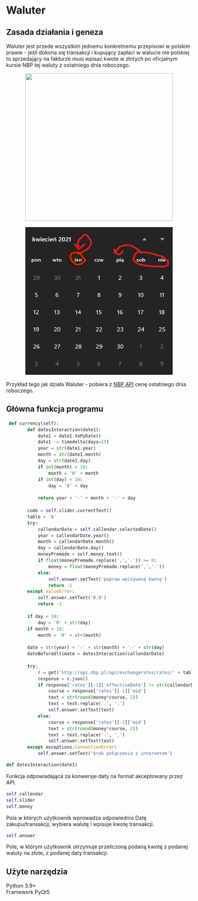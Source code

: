 # Waluter

## Zasada działania i geneza
Waluter jest przede wszystkim jednemu konkretnemu przepisowi w polskim prawie - jeśli dokona się transakcji i kupujący zapłaci w walucie nie polskiej to sprzedający na fakturze musi wpisać kwote w złotych po oficjalnym kursie NBP tej waluty z ostatniego dnia roboczego.
<p align = center>
<img src="https://user-images.githubusercontent.com/74842027/113521637-fdc54c00-959a-11eb-88d6-2b98e112e935.gif" width = 400px height = 400px>
</p>
<p align = center>
<img src="w.png" width = 400px height = 400px>
</p>
Przykład tego jak działa Waluter - pobiera z <a href="http://api.nbp.pl">NBP API</a> cenę ostatniego dnia roboczego.

## Główna funkcja programu
```py
 def currency(self):
        def datesInteraction(date1):
            date1 = date1.toPyDate()
            date1 -= timedelta(days=15)
            year = str(date1.year)
            month = str(date1.month)
            day = str(date1.day)
            if int(month) < 10:
                month = '0' + month
            if int(day) < 10:
                day = '0' + day

            return year + '-' + month + '-' + day

        code = self.slider.currentText()
        table = 'A'
        try:
            callendarDate = self.callendar.selectedDate()
            year = callendarDate.year()
            month = callendarDate.month()
            day = callendarDate.day()
            moneyPremade = self.money.text()
            if float(moneyPremade.replace(',','.')) >= 0:
                money = float(moneyPremade.replace(',','.'))
            else:
                self.answer.setText('popraw wpisywaną kwotę')
                return -1
        except ValueError:
            self.answer.setText('0,0')
            return -1
        
        if day < 10:
            day = '0' + str(day)
        if month < 10:
            month = '0' + str(month)

        date = str(year) + '-' + str(month) + '-' + str(day)
        dateBeforeUltimate = datesInteraction(callendarDate)

        try:
            r = get('http://api.nbp.pl/api/exchangerates/rates/' + table + '/' + code + '/' + dateBeforeUltimate + '/' + date + '/?format=json')
            response = r.json()
            if response['rates'][-1]['effectiveDate'] != str(callendarDate.toPyDate()):
                course = response['rates'][-1]['mid']
                text = str(round(money*course, 2))
                text = text.replace('.', ',')
                self.answer.setText(text)
            else:
                course = response['rates'][-2]['mid']
                text = str(round(money*course, 2))
                text = text.replace('.', ',')
                self.answer.setText(text)
        except exceptions.ConnectionError:
            self.answer.setText('brak połączenia z internetem')

```

```py
def datesInteraction(date1)
```
Funkcja odpowiadająca za konwersje daty na format akceptowany przez API.

```py
self.callendar
self.slider
self.money
```
Pola w których użytkownik wprowadza odpowiednio Datę zakupu/transakcji, wybiera walutę i wpisuje kwotę transakcji.
```py
self.answer
```
Pole, w którym użytkownik otrzymuje przeliczoną podaną kwotę z podanej waluty na złote, z podanej daty transakcji.

## Użyte narzędzia
Python 3.9+ <br>
Framework PyQt5

